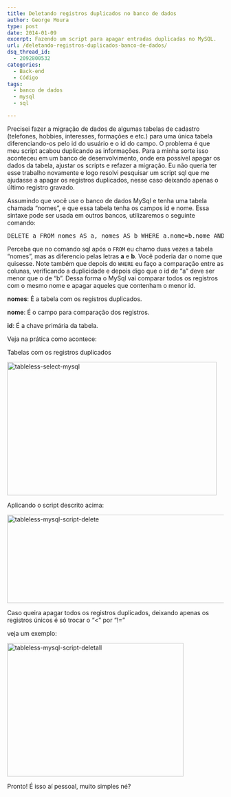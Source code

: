 ```yaml
---
title: Deletando registros duplicados no banco de dados
author: George Moura
type: post
date: 2014-01-09
excerpt: Fazendo um script para apagar entradas duplicadas no MySQL.
url: /deletando-registros-duplicados-banco-de-dados/
dsq_thread_id:
  - 2092800532
categories:
  - Back-end
  - Código
tags:
  - banco de dados
  - mysql
  - sql

---
```

Precisei fazer a migração de dados de algumas tabelas de cadastro (telefones, hobbies, interesses, formações e etc.) para uma única tabela diferenciando-os pelo id do usuário e o id do campo. O problema é que meu script acabou duplicando as informações. Para a minha sorte isso aconteceu em um banco de desenvolvimento, onde era possível apagar os dados da tabela, ajustar os scripts e refazer a migração. Eu não queria ter esse trabalho novamente e logo resolvi pesquisar um script sql que me ajudasse a apagar os registros duplicados, nesse caso deixando apenas o último registro gravado.

Assumindo que você use o banco de dados MySql e tenha uma tabela chamada &#8220;nomes&#8221;, e que essa tabela tenha os campos id e nome. Essa sintaxe pode ser usada em outros bancos, utilizaremos o seguinte comando:

<pre class="lang-html">DELETE a FROM nomes AS a, nomes AS b WHERE a.nome=b.nome AND a.id &lt; b.id</pre>

Perceba que no comando sql após o `FROM` eu chamo duas vezes a tabela &#8220;nomes&#8221;, mas as diferencio pelas letras **a** e **b**. Você poderia dar o nome que quisesse. Note também que depois do `WHERE` eu faço a comparação entre as colunas, verificando a duplicidade e depois digo que o id de &#8220;a&#8221; deve ser menor que o de &#8220;b&#8221;. Dessa forma o MySql vai comparar todos os registros com o mesmo nome e apagar aqueles que contenham o menor id.

**nomes**: É a tabela com os registros duplicados.
  
**nome**: É o campo para comparação dos registros.
  
**id**: É a chave primária da tabela.

Veja na prática como acontece:

Tabelas com os registros duplicados

[<img class="alignnone size-full wp-image-40122" alt="tableless-select-mysql" src="http://tableless.com.br/wp-content/uploads/2014/01/tableless-select-mysql.png" width="487" height="310" srcset="uploads/2014/01/tableless-select-mysql.png 487w, uploads/2014/01/tableless-select-mysql-263x168.png 263w" sizes="(max-width: 487px) 100vw, 487px" />][1]

Aplicando o script descrito acima:

[<img class="alignnone size-medium wp-image-40121" alt="tableless-mysql-script-delete" src="http://tableless.com.br/wp-content/uploads/2014/01/tableless-mysql-script-delete-588x205.png" width="588" height="205" srcset="uploads/2014/01/tableless-mysql-script-delete-588x205.png 588w, uploads/2014/01/tableless-mysql-script-delete-329x115.png 329w, uploads/2014/01/tableless-mysql-script-delete-660x231.png 660w, uploads/2014/01/tableless-mysql-script-delete.png 720w" sizes="(max-width: 588px) 100vw, 588px" />][2]

Caso queira apagar todos os registros duplicados, deixando apenas os registros únicos é só trocar o “<” por “!=”

veja um exemplo:

[<img class="alignnone size-medium wp-image-40120" alt="tableless-mysql-script-deletall" src="http://tableless.com.br/wp-content/uploads/2014/01/tableless-mysql-script-deletall-410x310.png" width="410" height="310" srcset="uploads/2014/01/tableless-mysql-script-deletall-410x310.png 410w, uploads/2014/01/tableless-mysql-script-deletall-222x168.png 222w, uploads/2014/01/tableless-mysql-script-deletall.png 733w" sizes="(max-width: 410px) 100vw, 410px" />][3]

Pronto! É isso aí pessoal, muito simples né?

 [1]: http://tableless.com.br/wp-content/uploads/2014/01/tableless-select-mysql.png
 [2]: http://tableless.com.br/wp-content/uploads/2014/01/tableless-mysql-script-delete.png
 [3]: http://tableless.com.br/wp-content/uploads/2014/01/tableless-mysql-script-deletall.png